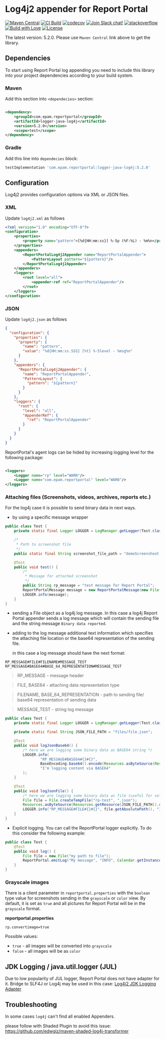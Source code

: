 # Log4j2 appender for Report Portal

[![Maven Central](https://img.shields.io/maven-central/v/com.epam.reportportal/logger-java-log4j.svg?label=Maven%20Central)](https://central.sonatype.com/artifact/com.epam.reportportal/logger-java-log4j)
[![CI Build](https://github.com/reportportal/logger-java-log4j/actions/workflows/ci.yml/badge.svg)](https://github.com/reportportal/logger-java-log4j/actions/workflows/ci.yml)
[![codecov](https://codecov.io/gh/reportportal/logger-java-log4j/branch/develop/graph/badge.svg?token=iEy7fURz1P)](https://codecov.io/gh/reportportal/logger-java-log4j)
[![Join Slack chat!](https://slack.epmrpp.reportportal.io/badge.svg)](https://slack.epmrpp.reportportal.io/)
[![stackoverflow](https://img.shields.io/badge/reportportal-stackoverflow-orange.svg?style=flat)](http://stackoverflow.com/questions/tagged/reportportal)
[![Build with Love](https://img.shields.io/badge/build%20with-❤%EF%B8%8F%E2%80%8D-lightgrey.svg)](http://reportportal.io?style=flat)
[![License](https://img.shields.io/badge/License-Apache%202.0-blue.svg)](https://opensource.org/licenses/Apache-2.0)

The latest version: 5.2.0. Please use `Maven Central` link above to get the library.

## Dependencies

To start using Report Portal log appending you need to include this library into your project dependencies according to
your build system.

### Maven

Add this section into `<dependecies>` section:

```xml

<dependency>
    <groupId>com.epam.reportportal</groupId>
    <artifactId>logger-java-log4j</artifactId>
    <version>5.2.0</version>
    <scope>test</scope>
</dependency>
```

### Gradle

Add this line into `dependecies` block:

```groovy
testImplementation 'com.epam.reportportal:logger-java-log4j:5.2.0'
```

## Configuration

Log4j2 provides configuration options via XML or JSON files.

### XML

Update `log4j2.xml` as follows

```xml
<?xml version="1.0" encoding="UTF-8"?>
<configuration>
    <properties>
        <property name="pattern">[%d{HH:mm:ss}] %-5p (%F:%L) - %m%n</property>
    </properties>
    <appenders>
        <ReportPortalLog4j2Appender name="ReportPortalAppender">
            <PatternLayout pattern="${pattern}"/>
        </ReportPortalLog4j2Appender>
    </appenders>
    <loggers>
        <root level="all">
            <appender-ref ref="ReportPortalAppender"/>
        </root>
    </loggers>
</configuration>
```    

### JSON

Update `log4j2.json` as follows

```JSON
{
  "configuration": {
    "properties": {
      "property": {
        "name": "pattern",
        "value": "%d{HH:mm:ss.SSS} [%t] %-5level - %msg%n"
      }
    },
    "appenders": {
      "ReportPortalLog4j2Appender": {
        "name": "ReportPortalAppender",
        "PatternLayout": {
          "pattern": "${pattern}"
        }
      }
    },
    "loggers": {
      "root": {
        "level": "all",
        "AppenderRef": {
          "ref": "ReportPortalAppender"
        }
      }
    }
  }
}
```

ReportPortal's agent logs can be hided by increasing logging level for the following package:

```xml

<loggers>
    <Logger name="rp" level="WARN"/>
    <Logger name="com.epam.reportportal" level="WARN"/>
</loggers>
```

### Attaching files (Screenshots, videos, archives, reports etc.)

For the log4j case it is possible to send binary data in next ways.

* by using a specific message wrapper

```java
public class Test {
	private static final Logger LOGGER = LogManager.getLogger(Test.class);

	/*
	 * Path to screenshot file
	 */
	public static final String screenshot_file_path = "demoScreenshoot.png";

	@Test
	public void test() {
		/*
		 * Message for attached screenshot
		 */
		public String rp_message = "test message for Report Portal";
		ReportPortalMessage message = new ReportPortalMessage(new File(screenshot_file_path), rp_message);
		LOGGER.info(message);
	}
}
```

* sending a File object as a log4j log message. In this case a log4j Report Portal appender sends a log message which
  will contain the sending file and the string message `Binary data reported`.

* adding to the log message additional text information which specifies the attaching file location or the base64
  representation of the sending file.

  in this case a log message should have the next format:

```
RP_MESSAGE#FILE#FILENAME#MESSAGE_TEST
RP_MESSAGE#BASE64#BASE_64_REPRESENTATION#MESSAGE_TEST
```

> RP_MESSAGE - message header

> FILE, BASE64 - attaching data representation type

> FILENAME, BASE_64_REPRESENTATION - path to sending file/ base64 representation of sending data

> MESSAGE_TEST - string log message

```java
public class Test {
	private static final Logger LOGGER = LogManager.getLogger(Test.class);

	private static final String JSON_FILE_PATH = "files/file.json";

	@Test
	public void logJsonBase64() {
		/* here we are logging some binary data as BASE64 string */
		LOGGER.info(
				"RP_MESSAGE#BASE64#{}#{}",
				BaseEncoding.base64().encode(Resources.asByteSource(Resources.getResource(JSON_FILE_PATH)).read()),
				"I'm logging content via BASE64"
		);
	}

	@Test
	public void logJsonFile() {
		/* here we are logging some binary data as file (useful for selenium) */
		File file = File.createTempFile("rp-test", ".json");
		Resources.asByteSource(Resources.getResource(JSON_FILE_PATH)).copyTo(Files.asByteSink(file));
		LOGGER.info("RP_MESSAGE#FILE#{}#{}", file.getAbsolutePath(), "I'm logging content via temp file");
	}
}
```

* Explicit logging. You can call the ReportPortal logger explicitly. To do this consider the following example:

```java
public class Test {
	@Test
	public void log() {
		File file = new File("my path to file");
		ReportPortal.emitLog("My message", "INFO", Calendar.getInstance().getTime(), file);
	}
}
```

### Grayscale images

There is a client parameter in `reportportal.properties` with the `boolean` type value for screenshots sending in
the `grayscale` or
`color` view. By default, it is set as `true` and all pictures for Report Portal will be in the `grayscale` format.

**reportportal.properties**

```properties
rp.convertimage=true
```

Possible values:

* `true` - all images will be converted into `grayscale`
* `false` - all images will be as `color`

## JDK Logging / java.util.logger (JUL)

Due to low popularity of JUL logger, Report Portal does not have adapter for it. Bridge to SLF4J or Log4j may be used in
this case:
[Log4j2 JDK Logging Adapter](https://logging.apache.org/log4j/2.0/log4j-jul/index.html)

## Troubleshooting

In some cases `log4j` can't find all enabled Appenders.

please follow with Shaded Plugin to avoid this issue:
https://github.com/edwgiz/maven-shaded-log4j-transformer
